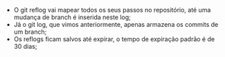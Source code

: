 * O git reflog vai mapear todos os seus passos no repositório, até uma mudança de branch é inserida neste log;
* Já o git log, que vimos anteriormente, apenas armazena os commits de um branch;
* Os reflogs ficam salvos até expirar, o tempo de expiração padrão é de 30 dias;